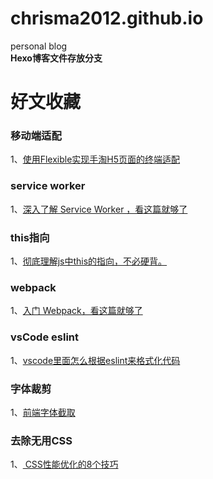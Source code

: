 # chrisma2012.github.io
personal blog  
**Hexo博客文件存放分支**





# 好文收藏 

### 移动端适配  
1、[使用Flexible实现手淘H5页面的终端适配](https://www.w3cplus.com/mobile/lib-flexible-for-html5-layout.html)
### service worker
1、[深入了解 Service Worker ，看这篇就够了](https://zhuanlan.zhihu.com/p/27264234)

### this指向  
1、[彻底理解js中this的指向，不必硬背。](https://www.cnblogs.com/pssp/p/5216085.html)  

### webpack  
1、[入门 Webpack，看这篇就够了](https://segmentfault.com/a/1190000006178770q)  

### vsCode eslint  
1、[vscode里面怎么根据eslint来格式化代码](https://www.zhihu.com/question/52777843)

### 字体裁剪  
1、[前端字体截取](https://juejin.im/post/5c1783216fb9a049b07d4330)

### 去除无用CSS  
1、[ CSS性能优化的8个技巧](https://juejin.im/post/5b6133a351882519d346853f)